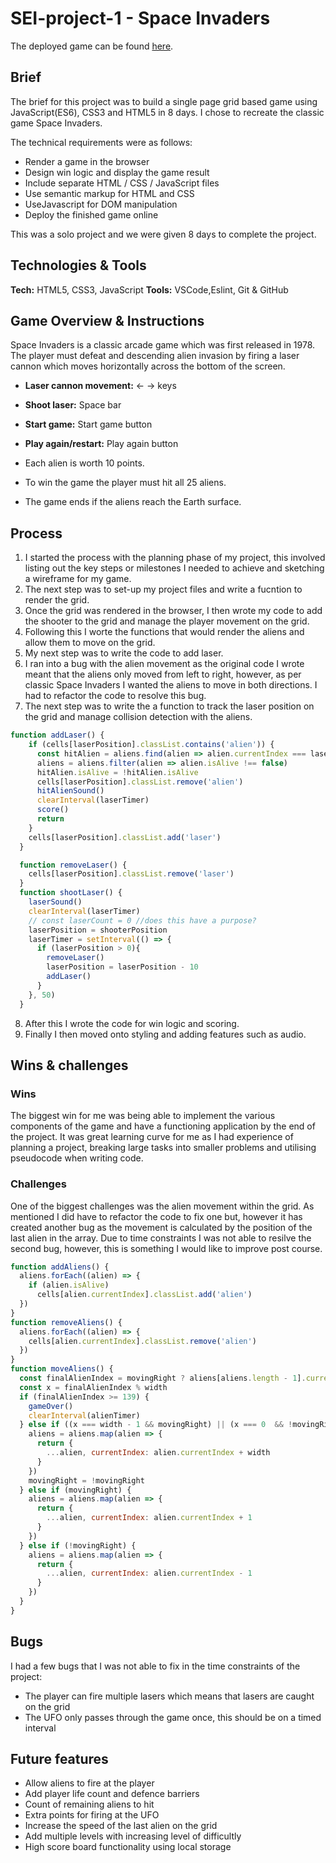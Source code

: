 # SEI-project-1 - Space Invaders

The deployed game can be found [here](https://nhurstknight.github.io/space-invaders/).

## Brief

The brief for this project was to build a single page grid based game using JavaScript(ES6), CSS3 and HTML5 in 8 days. I chose to recreate the classic game Space Invaders.

The technical requirements were as follows:
- Render a game in the browser
- Design win logic and display the game result
- Include separate HTML / CSS / JavaScript files
- Use semantic markup for HTML and CSS
- UseJavascript for DOM manipulation
- Deploy the finished game online

This was a solo project and we were given 8 days to complete the project.

## Technologies & Tools

**Tech:** HTML5, CSS3, JavaScript
**Tools:** VSCode,Eslint, Git & GitHub


## Game Overview & Instructions
Space Invaders is a classic arcade game which was first released in 1978. The player must defeat and descending alien invasion by firing a laser cannon which moves horizontally across the bottom of the screen.

- **Laser cannon movement:** ← → keys
- **Shoot laser:** Space bar
- **Start game:** Start game button 
- **Play again/restart:** Play again button

- Each alien is worth 10 points.
- To win the game the player must hit all 25 aliens. 
- The game ends if the aliens reach the Earth surface.

## Process
1. I started the process with the planning phase of my project, this involved listing out the key steps or milestones I needed to achieve and sketching a wireframe for my game.
2. The next step was to set-up my project files and write a fucntion to render the grid.
3. Once the grid was rendered in the browser, I then wrote my code to add the shooter to the grid and manage the player movement on the grid.
4. Following this I worte the functions that would render the aliens and allow them to move on the grid. 
5. My next step was to write the code to add laser. 
6. I ran into a bug with the alien movement as the original code I wrote meant that the aliens only moved from left to right, however, as per classic Space Invaders I wanted the aliens to move in both directions. I had to refactor the code to resolve this bug.
7. The next step was to write the a function to track the laser position on the grid and manage collision detection with the aliens. 
```js
function addLaser() {
    if (cells[laserPosition].classList.contains('alien')) {
      const hitAlien = aliens.find(alien => alien.currentIndex === laserPosition)
      aliens = aliens.filter(alien => alien.isAlive !== false)
      hitAlien.isAlive = !hitAlien.isAlive
      cells[laserPosition].classList.remove('alien')
      hitAlienSound()
      clearInterval(laserTimer)
      score()
      return
    } 
    cells[laserPosition].classList.add('laser')
  }

  function removeLaser() {
    cells[laserPosition].classList.remove('laser')
  }
  function shootLaser() {
    laserSound()
    clearInterval(laserTimer)
    // const laserCount = 0 //does this have a purpose?
    laserPosition = shooterPosition
    laserTimer = setInterval(() => {
      if (laserPosition > 0){
        removeLaser()
        laserPosition = laserPosition - 10
        addLaser()
      }
    }, 50) 
  } 
```
8. After this I wrote the code for win logic and scoring.
9. Finally I then moved onto styling and adding features such as audio.


## Wins & challenges
### Wins
The biggest win for me was being able to implement the various components of the game and have a functioning application by the end of the project. It was great learning curve for me as I had experience of planning a project, breaking large tasks into smaller problems and utilising pseudocode when writing code. 

### Challenges
One of the biggest challenges was the alien movement within the grid. As mentioned I did have to refactor the code to fix one but, however it has created another bug as the movement is calculated by the position of the last alien in the array. Due to time constraints I was not able to resilve the second bug, however, this is something I would like to improve post course.

```js
function addAliens() {
  aliens.forEach((alien) => {
    if (alien.isAlive)
      cells[alien.currentIndex].classList.add('alien')
  })
}
function removeAliens() {
  aliens.forEach((alien) => {
    cells[alien.currentIndex].classList.remove('alien')
  })
}
function moveAliens() {
  const finalAlienIndex = movingRight ? aliens[aliens.length - 1].currentIndex : aliens[0].currentIndex
  const x = finalAlienIndex % width 
  if (finalAlienIndex >= 139) {
    gameOver()
    clearInterval(alienTimer)
  } else if ((x === width - 1 && movingRight) || (x === 0  && !movingRight)) { 
    aliens = aliens.map(alien => {
      return {
        ...alien, currentIndex: alien.currentIndex + width
      }
    })
    movingRight = !movingRight
  } else if (movingRight) {
    aliens = aliens.map(alien => {
      return {
        ...alien, currentIndex: alien.currentIndex + 1
      }
    })
  } else if (!movingRight) { 
    aliens = aliens.map(alien => {
      return {
        ...alien, currentIndex: alien.currentIndex - 1
      }
    })
  } 
}
```

## Bugs
I had a few bugs that I was not able to fix in the time constraints of the project:
- The player can fire multiple lasers which means that lasers are caught on the grid
- The UFO only passes through the game once, this should be on a timed interval

## Future features
- Allow aliens to fire at the player
- Add player life count and defence barriers
- Count of remaining aliens to hit
- Extra points for firing at the UFO
- Increase the speed of the last alien on the grid
- Add multiple levels with increasing level of difficultly
- High score board functionality using local storage
